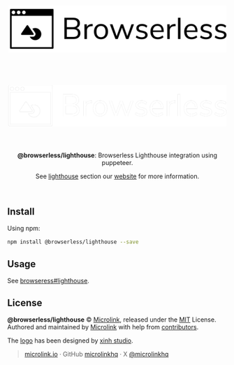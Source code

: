 <div align="center">
  <br>
  <img style="width: 500px; margin:3rem 0 1.5rem;" src="https://github.com/microlinkhq/browserless/raw/master/static/logo-banner.png#gh-light-mode-only" alt="browserless">
  <img style="width: 500px; margin:3rem 0 1.5rem;" src="https://github.com/microlinkhq/browserless/raw/master/static/logo-banner-light.png#gh-dark-mode-only" alt="browserless">
  <br>
  <br>
  <p align="center"><strong>@browserless/lighthouse</strong>: Browserless Lighthouse integration using puppeteer.</p>
  <p align="center">See <a href="https://browserless.js.org/#%2F%3Fid=lighthouse" target='_blank' rel='noopener noreferrer'>lighthouse</a> section our <a href="https://browserless.js.org" target='_blank' rel='noopener noreferrer'>website</a> for more information.</p>
  <br>
</div>

## Install

Using npm:

```sh
npm install @browserless/lighthouse --save
```

## Usage

See [browseress#lighthouse](https://browserless.js.org/#/?id=running-lighthouse).

## License

**@browserless/lighthouse** © [Microlink](https://microlink.io), released under the [MIT](https://github.com/microlinkhq/browserless/blob/master/LICENSE.md) License.<br>
Authored and maintained by [Microlink](https://microlink.io) with help from [contributors](https://github.com/microlinkhq/browserless/contributors).

The [logo](https://thenounproject.com/term/browser/288309/) has been designed by [xinh studio](https://xinh.studio).

> [microlink.io](https://microlink.io) · GitHub [microlinkhq](https://github.com/microlinkhq) · X [@microlinkhq](https://x.com/microlinkhq)
